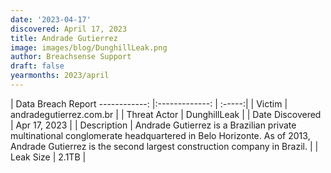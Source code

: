 ```yaml
---
date: '2023-04-17'
discovered: April 17, 2023
title: Andrade Gutierrez
image: images/blog/DunghillLeak.png
author: Breachsense Support
draft: false
yearmonths: 2023/april
---
```



| Data Breach Report
------------:     |:-------------:    | :-----:|
| Victim      | andradegutierrez.com.br      | 
| Threat Actor      | DunghillLeak      | 
| Date Discovered      | Apr 17, 2023      | 
| Description      | Andrade Gutierrez is a Brazilian private multinational conglomerate headquartered in Belo Horizonte. As of 2013, Andrade Gutierrez is the second largest construction company in Brazil.      | 
| Leak Size      | 2.1TB      | 

